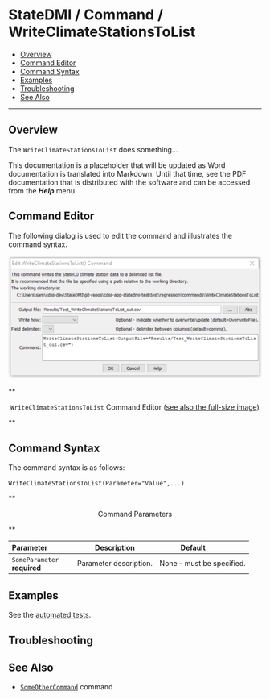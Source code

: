 # StateDMI / Command / WriteClimateStationsToList #

* [Overview](#overview)
* [Command Editor](#command-editor)
* [Command Syntax](#command-syntax)
* [Examples](#examples)
* [Troubleshooting](#troubleshooting)
* [See Also](#see-also)

-------------------------

## Overview ##

The `WriteClimateStationsToList` does something...

This documentation is a placeholder that will be updated as Word documentation is translated into Markdown.
Until that time, see the PDF documentation that is distributed with the software and can be accessed
from the ***Help*** menu.

## Command Editor ##

The following dialog is used to edit the command and illustrates the command syntax.

![WriteClimateStationsToList](WriteClimateStationsToList.png)

**<p style="text-align: center;">
`WriteClimateStationsToList` Command Editor (<a href="../WriteClimateStationsToList.png">see also the full-size image</a>)
</p>**

## Command Syntax ##

The command syntax is as follows:

```text
WriteClimateStationsToList(Parameter="Value",...)
```
**<p style="text-align: center;">
Command Parameters
</p>**

| **Parameter**&nbsp;&nbsp;&nbsp;&nbsp;&nbsp;&nbsp;&nbsp;&nbsp;&nbsp;&nbsp;&nbsp;&nbsp; | **Description** | **Default**&nbsp;&nbsp;&nbsp;&nbsp;&nbsp;&nbsp;&nbsp;&nbsp;&nbsp;&nbsp; |
| --------------|-----------------|----------------- |
|`SomeParameter`<br>**required**|Parameter description.|None – must be specified.|

## Examples ##

See the [automated tests](https://github.com/OpenWaterFoundation/cdss-app-statedmi-main/tree/master/test/regression/commands/WriteClimateStationsToList).

## Troubleshooting ##

## See Also ##

* [`SomeOtherCommand`](../SomeOtherCommand/SomeOtherCommand) command
